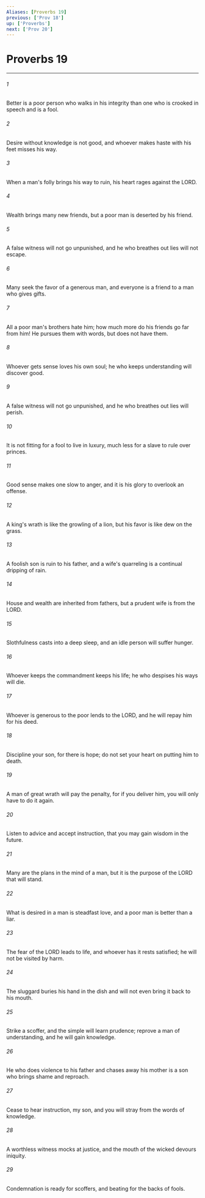 ```yaml
---
Aliases: [Proverbs 19]
previous: ['Prov 18']
up: ['Proverbs']
next: ['Prov 20']
---
```

# Proverbs 19

***

 

###### 1 
Better is a poor person who walks in his integrity 
 than one who is crooked in speech and is a fool. 
 
 

###### 2 
Desire without knowledge is not good, 
 and whoever makes haste with his feet misses his way. 
 
 

###### 3 
When a man's folly brings his way to ruin, 
 his heart rages against the LORD. 
 
 

###### 4 
Wealth brings many new friends, 
 but a poor man is deserted by his friend. 
 
 

###### 5 
A false witness will not go unpunished, 
 and he who breathes out lies will not escape. 
 
 

###### 6 
Many seek the favor of a generous man, 
 and everyone is a friend to a man who gives gifts. 
 
 

###### 7 
All a poor man's brothers hate him; 
 how much more do his friends go far from him! 
 He pursues them with words, but does not have them. 
 
 

###### 8 
Whoever gets sense loves his own soul; 
 he who keeps understanding will discover good. 
 
 

###### 9 
A false witness will not go unpunished, 
 and he who breathes out lies will perish. 
 
 

###### 10 
It is not fitting for a fool to live in luxury, 
 much less for a slave to rule over princes. 
 
 

###### 11 
Good sense makes one slow to anger, 
 and it is his glory to overlook an offense. 
 
 

###### 12 
A king's wrath is like the growling of a lion, 
 but his favor is like dew on the grass. 
 
 

###### 13 
A foolish son is ruin to his father, 
 and a wife's quarreling is a continual dripping of rain. 
 
 

###### 14 
House and wealth are inherited from fathers, 
 but a prudent wife is from the LORD. 
 
 

###### 15 
Slothfulness casts into a deep sleep, 
 and an idle person will suffer hunger. 
 
 

###### 16 
Whoever keeps the commandment keeps his life; 
 he who despises his ways will die. 
 
 

###### 17 
Whoever is generous to the poor lends to the LORD, 
 and he will repay him for his deed. 
 
 

###### 18 
Discipline your son, for there is hope; 
 do not set your heart on putting him to death. 
 
 

###### 19 
A man of great wrath will pay the penalty, 
 for if you deliver him, you will only have to do it again. 
 
 

###### 20 
Listen to advice and accept instruction, 
 that you may gain wisdom in the future. 
 
 

###### 21 
Many are the plans in the mind of a man, 
 but it is the purpose of the LORD that will stand. 
 
 

###### 22 
What is desired in a man is steadfast love, 
 and a poor man is better than a liar. 
 
 

###### 23 
The fear of the LORD leads to life, 
 and whoever has it rests satisfied; 
 he will not be visited by harm. 
 
 

###### 24 
The sluggard buries his hand in the dish 
 and will not even bring it back to his mouth. 
 
 

###### 25 
Strike a scoffer, and the simple will learn prudence; 
 reprove a man of understanding, and he will gain knowledge. 
 
 

###### 26 
He who does violence to his father and chases away his mother 
 is a son who brings shame and reproach. 
 
 

###### 27 
Cease to hear instruction, my son, 
 and you will stray from the words of knowledge. 
 
 

###### 28 
A worthless witness mocks at justice, 
 and the mouth of the wicked devours iniquity. 
 
 

###### 29 
Condemnation is ready for scoffers, 
 and beating for the backs of fools.
 
